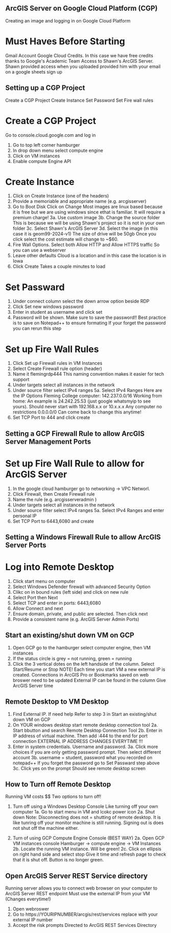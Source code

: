 ## ArcGIS Server on Google Cloud Platform (CGP)
Creating an image and logging in on Google Cloud Platform

# Must Haves Before Starting 
Gmail Account
Google Cloud Credits. In this case we have free credits thanks to Google's Academic Team 
Access to Shawn's ArcGIS Server. Shawn provided access when you uploaded provided him with your email on a google sheets sign up

## Setting up a CGP Project
Create a CGP Project
Create Instance 
Set Password 
Set Fire wall rules 

# Create a CGP Project 
Go to console.cloud.google.com and log in 
1. Go to top left corner hamburger
2. In drop down menu select compute engine
3. Click on VM instances
4. Enable compute Engine API

# Create Instance 
1. Click on Create Instance (one of the headers)
2. Provide a memoriable and appropriate name (e.g. arcgisserver)
3. Go to Boot Disk Click on Change
	Most images are linux based because it is free but we are using windows since ethat is familiar. It will require a premium charge!
	3a. Use custom image
	3b. Change the source folder
		This is because we will be using Shawn's project so it is not in your own folder
	3c. Select Shawn's ArcGIS Server
	3d. Select the image (in this case it is geom99-2024-v1)
		The size of drive will be 50gb
     Once you click select the cost estimate will change to ~$60.
5. Fire Wall Options. Select both Allow HTTP and Allow HTTPS traffic
     So you can use a webserver 
6. Leave other defaults
      Cloud is a location and in this case the location is in Iowa
7. Click Create
      Takes a couple minutes to load

# Set Passward 
1. Under connect column select the down arrow option beside RDP
2. Click Set new windows password
3. Enter in student as username and click set
4. Password will be shown. Make sure to save the password!! Best practice is to save on Notepad++ to ensure formating
   If your forget the password you can rerun this step

# Set up Fire Wall Rules 
1. Click Set up Firewall rules in VM Instances
2. Select Create Firewall rule option (header)
3. Name it flemingrdp444
     This naming convention makes it easier for tech support
4. Under targets select all instances in the network
5. Under source filter select IPv4 ranges
    5a. Select IPv4 Ranges
    Here are the IP Options 
        Fleming College computer: 142.237.0.0/16
        Working from home: An example is 24.242.25.53 (just google whatsmyip to see yours).
              Should never start with 192.168.x.x or 10.x.x.x
        Any computer no restrictions 0.0.0.0/0
   Can come back to change this anytime!
7. Set TCP Port to 444 and click create

## Setting a GCP Firewall Rule to allow ArcGIS Server Management Ports

# Set up Fire Wall Rule to allow for ArcGIS Server
1. In the google cloud hamburger go to networking -> VPC Networl.
2. Click Firewall, then Create Firewall rule   
3. Name the rule (e.g. arcgisserveradmin )
4. Under targets select all instances in the network
5. Under source filter select IPv4 ranges
    5a. Select IPv4 Ranges and enter personal IP
6. Set TCP Port to 6443,6080 and create
    
## Setting a Windows Firewall Rule to allow ArcGIS Server Ports

#  Log into Remote Desktop
1. Click start menu on computer
2. Select Windows Defender firewall with advanced Security Option
3. Clikc on in bound rules (left side) and click on new rule
4. Select Port then Next
5. Select TCP and enter in ports: 6443,6080
6. Allow Connect and next
7. Ensure domain, private, and public are selected. Then click next
8. Provide a consistent name (e.g. ArcGIS Server Admin Ports)


## Start an existing/shut down VM on GCP
1. Open GCP go to the hamburger select computer engine, then VM instances
2. If the status circle is grey = not running, green = running
3. Click the 3 vertical dotes on the left handside of the column. Select Start/Resume or Stop
     NOTE! Each time you start VM a new external IP is created. Connections in ArcGIS Pro or Bookmarks saved on web broswer need to be updated
     External IP can be found in the column
     Give ArcGIS Server time

## Remote Desktop to VM Desktop 
1. Find External IP. If need help Refer to step 3 in Start an existing/shut down VM on GCP
2. On YOUR windows desktop start remote desktop connection tool
    2a. Start bbutton and search Remote Desktop Connection Tool
    2b. Enter in IP address of virtual machine. Then add :444 to the end for port connection
         EXTERNAL IP ADDRESS CHANGES EVERYTIME !!!
3. Enter in system credentials. Username and password.
    3a. Click more choices if you are only getting password prompt. Then select different account
    3b. username = student, password what you recorded on notepad++
            If you forget the password go to Set Passward step above
    3c. Click yes on the prompt
         Should see remote desktop screen

## How to Turn off Remote Desktop 
Running VM costs $$
Two options to turn off!
1. Turn off using a Windows Desktop Console
   Like turning off your own computer
     1a. Go to start menu in VM and lcokc power icon
     2a. Shut down
Note: Disconnecting does not = shutting of remote desktop. It is like tunring off your monitor machine is still running.
Signing out is does not shut off the machine either.

2. Turn of using GCP Compute Engine Console (BEST WAY)
    2a. Open GCP VM instances console
         Hamburger -> compute engine -> VM Instances
    2b. Locate the running VM instance. Will be green!
    2c. Click on ellipsis on right hand side and select stop
Give it time and refresh page to check that it is shut off. Button is no longer green.

## Open ArcGIS Server REST Service directory 
Running server allows you to connect web browser on your computer to ArcGIS Server REST endpoint
Must use the external IP from your VM (Changes everytime!)
1. Open webroswer
2. Go to https://YOURIPNUMBER/arcgis/rest/services replace with your external IP number
3. Accept the risk prompts
Directed to ArcGIS REST Services Directory 
   







